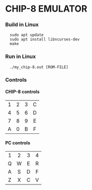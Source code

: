 # CHIP-8 EMULATOR

### Build in Linux
```
  sudo apt update
  sudo apt install libncurses-dev
  make
```
### Run in Linux
```
  ./my_chip-8.out [ROM-FILE]
```

### Controls
#### CHIP-8 controls
|||||
|:---:|:---:|:---:|:---:|  
|1|2|3|C|
|4|5|6|D|
|7|8|9|E|
|A|0|B|F|

#### PC controls
|||||
|:---:|:---:|:---:|:---:|  
|1|2|3|4|
|Q|W|E|R|
|A|S|D|F|
|Z|X|C|V|
